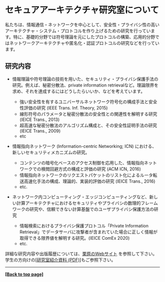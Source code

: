# セキュアアーキテクチャ研究室について

私たちは、情報通信・ネットワークを中心として、安全性・プライバシ性の高いアーキテクチャ・システム・プロトコルを作り上げるための研究を行っています。特に、基礎的分野では符号理論を元にしたプロトコルの構築、応用的分野ではネットワークアーキテクチャや匿名化・認証プロトコルの研究などを行っています。

## 研究内容

- 情報理論や符号理論の技術を用いた、セキュリティ・プライバシ保護手法の研究。例えば、秘密分散法、private information retrievalなど。理論限界を求め、それを達成するにはどうしたらいいか、などを考えています。
  
  - 強い安全性を有するユニバーサルネットワーク符号化の構成手法と安全性評価の研究 (IEEE Trans. Inf. Theory, 2015)
  - 線形符号のパラメータと秘密分散法の安全性との関連性を解明する研究 (IEICE Trans., 2013)
  - 超高速な秘密分散法のアルゴリズム構成と、その安全性証明手法の研究 (IEICE Trans., 2009)
  - etc

- 情報指向ネットワーク (Information-centric Networking; ICN) における、新しいセキュリティメカニズムの研究。
  
  - コンテンツの暗号化ベースのアクセス制御を応用した、情報指向ネットワークでの検閲回避方式の構成と評価の研究 (ACM ICN, 2016)
  - 情報指向ネットワークのリクエストパケットのリスト化によるルータ転送高速化手法の構成、理論的、実装的評価の研究 (IEICE Trans., 2016)
  - etc.

- ネットワーク内コンピューティング・エッジコンピューティングなど、新しい計算アーキテクチャにおけるセキュリティやプライバシの数理的フレームワークの研究や、信頼できない計算基盤でのユーザプライバシ保護方法の研究
  
  - 情報検索におけるプライバシ保護プロトコル「Private Information Retrieval」でデータサーバに攻撃者が含まれていた場合に正しく情報が取得できる限界値を解明する研究。(IEICE ComEx 2020)
  - etc.

詳細な研究内容や出版履歴については、[栗原のWebサイト](https://junkurihara.github.io) を参照して下さい。
学生の方向けの[[研究室紹介資料 (PDF)](../repo/lab-info-20200326.pdf)]もご参照下さい。

---

 **[[Back to top page]](../index.md)**
